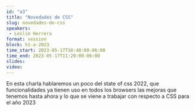 ```yaml
---
id: "a3"
title: "Novedades de CSS"
slug: novedades-de-css
speakers:
 - Leslie Herrera
format: session
block: h1-a-2023
time_start: 2023-05-17T10:40:00-06:00
time_end: 2023-05-17T11:20:00-06:00
slides: 
video: 
---
```


En esta charla hablaremos un poco del state of css 2022,  que funcionalidades ya tienen uso en todos los browsers las mejoras que tenemos hasta ahora y lo que se viene a trabajar con respecto a CSS para el año 2023